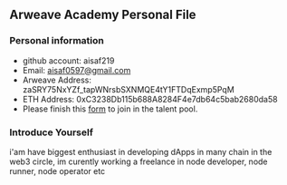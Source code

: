 ## Arweave Academy Personal File

### Personal information

- github account: aisaf219
- Email: aisaf0597@gmail.com
- Arweave Address: zaSRY75NxYZf_tapWNrsbSXNMQE4tY1FTDqExmp5PqM
- ETH Address: 0xC3238Db115b688A8284F4e7db64c5bab2680da58
- Please finish this [form](https://docs.google.com/forms/d/e/1FAIpQLSfWA5fIIcBgmRppm3jNz5vmf9Mai_QMVil-2pO4r7YKn_Zhtw/viewform?usp=sf_link) to join in the talent pool.

### Introduce Yourself
 i'am have biggest enthusiast in developing dApps in many chain in the web3 circle, im curently working a freelance in node developer, node runner, node operator etc
